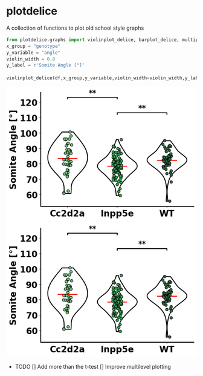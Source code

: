# plotdelice
A collection of functions to plot old school style graphs

```python
from plotdelice.graphs import violinplot_delice, barplot_delice, multiplot_delice
x_group = "genotype"
y_variable = "angle"
violin_width = 0.8
y_label = r'Somite Angle [°]'

violinplot_delice(df,x_group,y_variable,violin_width=violin_width,y_label=y_label,palette="Greens_d",point_size=40,jitter=0.09,title="",title_size = 50)
```
![alt text](assets/image.png)
![alt text](assets/image.png)
- TODO
[] Add more than the t-test
[] Improve multilevel plotting